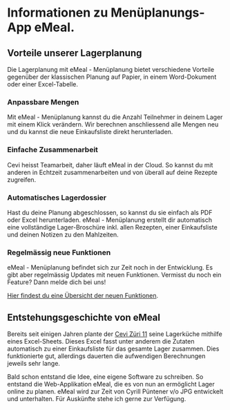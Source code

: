 # Informationen zu Menüplanungs-App eMeal.



## Vorteile unserer Lagerplanung

Die Lagerplanung mit eMeal - Menüplanung bietet verschiedene Vorteile gegenüber der klassischen Planung auf Papier, in einem Word-Dokument oder einer Excel-Tabelle.



### Anpassbare Mengen 

Mit eMeal - Menüplanung kannst du die Anzahl Teilnehmer in deinem Lager mit einem Klick verändern. Wir berechnen anschliessend alle Mengen neu und du kannst die neue Einkaufsliste direkt herunterladen.



### Einfache Zusammenarbeit

Cevi heisst Teamarbeit, daher läuft eMeal in der Cloud. So kannst du mit anderen in Echtzeit zusammenarbeiten und von überall auf deine Rezepte zugreifen. 



### Automatisches Lagerdossier

Hast du deine Planung abgeschlossen, so kannst du sie einfach als PDF oder Excel herunterladen. eMeal - Menüplanung erstellt dir automatisch eine vollständige Lager-Broschüre inkl. allen Rezepten, einer Einkaufsliste und deinen Notizen zu den Mahlzeiten.



### Regelmässig neue Funktionen

eMeal - Menüplanung befindet sich zur Zeit noch in der Entwicklung. Es gibt aber regelmässig Updates mit neuen Funktionen. Vermisst du noch ein Feature? Dann melde dich bei uns!

<a href="infos/changeLog">Hier findest du eine Übersicht der neuen Funktionen</a>.







## Entstehungsgeschichte von eMeal

Bereits seit einigen Jahren plante der [Cevi Züri 11](https://zh11.ch/) seine Lagerküche mithilfe eines Excel-Sheets. Dieses Excel fasst unter anderem die Zutaten automatisch zu einer Einkaufsliste für das gesamte Lager zusammen. Dies funktionierte gut, allerdings dauerten die aufwendigen Berechnungen jeweils sehr lange.

Bald schon entstand die Idee, eine eigene Software zu schreiben. So entstand die Web-Applikation eMeal, die es von nun an ermöglicht Lager online zu planen. eMeal wird zur Zeit von Cyrill Püntener v/o JPG entwickelt und unterhalten. Für Auskünfte stehe ich gerne zur Verfügung.
